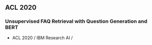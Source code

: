 # 

## ACL 2020

### Unsupervised FAQ Retrieval with Question Generation and BERT
+ ACL 2020 / IBM Research AI /   
